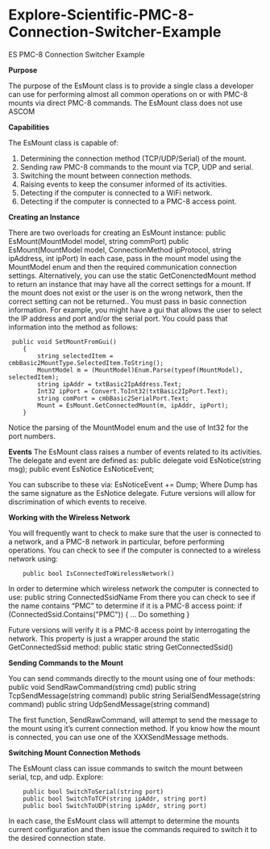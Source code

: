# Explore-Scientific-PMC-8-Connection-Switcher-Example
ES PMC-8 Connection Switcher Example

__Purpose__

The purpose of the EsMount class is to provide a single class a developer can use for performing almost all common operations on or with PMC-8 mounts via direct PMC-8 commands. The EsMount class does not use ASCOM

__Capabilities__

The EsMount class is capable of:
1.	Determining the connection method (TCP/UDP/Serial) of the mount.
2.	Sending raw PMC-8 commands to the mount via TCP, UDP and serial.
3.	Switching the mount between connection methods.
4.	Raising events to keep the consumer informed of its activities.
5.	Detecting if the computer is connected to a WiFi network.
6.	Detecting if the computer is connected to a PMC-8 access point.

__Creating an Instance__

There are two overloads for creating an EsMount instance:
	public EsMount(MountModel model, string commPort)
public EsMount(MountModel model, ConnectionMethod ipProtocol, string ipAddress, int ipPort)
In each case, pass in the mount model using the MountModel enum and then the required communication connection settings.
Alternatively, you can use the static GetConenctedMount method to return an instance that may have all the correct settings for a mount.  If the mount does not exist or the user is on the wrong network, then the correct setting can not be returned..  You must pass in basic connection information.  For example, you might have a gui that allows the user to select the IP address and port and/or the serial port.  You could pass that information into the method as follows:

	 public void SetMountFromGui()
        {
            string selectedItem = cmbBasic2MountType.SelectedItem.ToString();
            MountModel m = (MountModel)Enum.Parse(typeof(MountModel), selectedItem);
            string ipAddr = txtBasic2IpAddress.Text;
            Int32 ipPort = Convert.ToInt32(txtBasic2IpPort.Text);
            string comPort = cmbBasic2SerialPort.Text;
            Mount = EsMount.GetConnectedMount(m, ipAddr, ipPort);
        }
Notice the parsing of the MountModel enum and the use of Int32 for the port numbers.

__Events__
The EsMount class raises a number of events related to its activities.  The delegate and event are defined as:
	       public delegate void EsNotice(string msg);
        	public event EsNotice EsNoticeEvent;

You can subscribe to these via:
		EsNoticeEvent += Dump;
Where Dump has the same signature as the EsNotice delegate.
Future versions will allow for discrimination of which events to receive.


__Working with the Wireless Network__

You will frequently want to check to make sure that the user is connected to a network, and a PMC-8 network in particular, before performing operations.  You can check to see if the computer is connected to a wireless network using:

		public bool IsConnectedToWirelessNetwork()

In order to determine which wireless network the computer is connected to use:
		public string ConnectedSsidName
From there you can check to see if the name contains “PMC” to determine if it is a PMC-8 access point:
	if (ConnectedSsid.Contains("PMC"))
            {
                … Do something
            }

Future versions will verify it is a PMC-8 access point by interrogating the network.
This property is just a wrapper around the static GetConnectedSsid method:
		public static string GetConnectedSsid()


__Sending Commands to the Mount__

You can send commands directly to the mount using one of four methods:
	public void SendRawCommand(string cmd)
	public string TcpSendMessage(string command)
	public string SerialSendMessage(string command)
	public string UdpSendMessage(string command)

The first function, SendRawCommand, will attempt to send the message to the mount using it’s current connection method.  If you know how the mount is connected, you can use one of the XXXSendMessage methods.


__Switching Mount Connection Methods__

The EsMount class can issue commands to switch the mount between serial, tcp, and udp. Explore: 

		public bool SwitchToSerial(string port)
		public bool SwitchToTCP(string ipAddr, string port)
		public bool SwitchToUDP(string ipAddr, string port)
		
In each case, the EsMount class will attempt to determine the mounts current configuration and then issue the commands required to switch it to the desired connection state.

